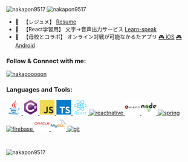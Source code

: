 <!-- GitHub State
https://github.com/anuraghazra/github-readme-stats#top-languages-card
 -->

<!-- <h2 align="left">Nakazato's&nbsp;profile</h2> -->
<p align="left">
  <img src="https://github-readme-stats.vercel.app/api?username=nakapon9517&show_icons=true&locale=en&count_private=true&include_all_commits=true" alt="nakapon9517" />
  <img src="https://github-readme-stats.vercel.app/api/top-langs?username=nakapon9517&show_icons=true&locale=en&count_private=true&layout=&hide=go,Assembly" alt="nakapon9517" />
</p>

- 📄 &nbsp; 【レジュメ】 [Resume](https://www.resume.id/nakapooooon)
- 👯 &nbsp; 【React学習用】 文字→音声出力サービス [Learn-speak](https://github.com/nakapon9517/learn-speak)
- 📱 &nbsp; 【母校とコラボ】 オンライン対戦が可能なかるたアプリ [🎮  iOS](https://apps.apple.com/jp/app/%E5%B2%A1%E5%B1%B1sdgs%E3%82%AB%E3%83%AB%E3%82%BF-%E3%83%90%E3%83%AA%E3%82%A2%E3%83%95%E3%83%AA%E3%83%BC%E7%B7%A8/id1542970005) [🎮  Android](https://play.google.com/store/apps/details?id=com.ous.sdgs.karuta)

<h3 align="left">Follow & Connect with me:</h3>
<p align="left">
  <a href="https://twitter.com/nakapooooon" target="blank">
    <img src="https://img.shields.io/twitter/follow/nakapooooon?logo=twitter&style=for-the-badge" alt="nakapooooon" />
  </a>
</p>

<h3 align="left">Languages and Tools:</h3>
<p align="left">
  <a href="https://www.java.com" target="_blank">
    <img src="https://raw.githubusercontent.com/devicons/devicon/master/icons/java/java-original.svg" alt="java" width="40" height="40"/>
  </a>
  <a href="https://www.w3schools.com/cs/" target="_blank">
    <img src="https://raw.githubusercontent.com/devicons/devicon/master/icons/csharp/csharp-original.svg" alt="csharp" width="40" height="40"/>
  </a>
  <a href="https://developer.mozilla.org/en-US/docs/Web/JavaScript" target="_blank">
    <img src="https://raw.githubusercontent.com/devicons/devicon/master/icons/javascript/javascript-original.svg" alt="javascript" width="40" height="40"/>
  </a>
  <a href="https://www.typescriptlang.org/" target="_blank">
    <img src="https://raw.githubusercontent.com/devicons/devicon/master/icons/typescript/typescript-original.svg" alt="typescript" width="40" height="40"/>
  </a>
  <a href="https://reactjs.org/" target="_blank">
    <img src="https://raw.githubusercontent.com/devicons/devicon/master/icons/react/react-original-wordmark.svg" alt="react" width="40" height="40"/>
  </a>
  <a href="https://reactnative.dev/" target="_blank">
    <img src="https://reactnative.dev/img/header_logo.svg" alt="reactnative" width="40" height="40"/>
  </a>
  <a href="https://angular.io" target="_blank">
    <img src="https://raw.githubusercontent.com/devicons/devicon/master/icons/angularjs/angularjs-original-wordmark.svg" alt="angularjs" width="40" height="40"/>
  </a>
  <a href="https://nodejs.org" target="_blank">
    <img src="https://raw.githubusercontent.com/devicons/devicon/master/icons/nodejs/nodejs-original-wordmark.svg" alt="nodejs" width="40" height="40"/>
  </a>
  <a href="https://spring.io/" target="_blank">
    <img src="https://www.vectorlogo.zone/logos/springio/springio-icon.svg" alt="spring" width="40" height="40"/>
  </a>
  <a href="https://firebase.google.com/" target="_blank">
    <img src="https://www.vectorlogo.zone/logos/firebase/firebase-icon.svg" alt="firebase" width="40" height="40"/>
  </a>
  <a href="https://www.oracle.com/" target="_blank">
    <img src="https://raw.githubusercontent.com/devicons/devicon/master/icons/oracle/oracle-original.svg" alt="oracle"  width="40" height="40"/>
  </a>
  <a href="https://www.mysql.com/" target="_blank">
    <img src="https://raw.githubusercontent.com/devicons/devicon/master/icons/mysql/mysql-original-wordmark.svg" alt="mysql" width="40" height="40"/>
  </a>
  <a href="https://git-scm.com/" target="_blank">
    <img src="https://www.vectorlogo.zone/logos/git-scm/git-scm-icon.svg" alt="git" width="40" height="40"/>
  </a>
</p>

</br>
<p align="left"> <img src="https://komarev.com/ghpvc/?username=nakapon9517&label=Profile%20views&color=0e75b6&style=flat" alt="nakapon9517" /></p>
